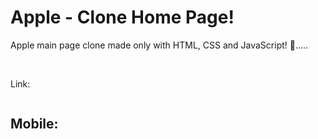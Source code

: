 # Apple - Clone Home Page!
Apple main page clone made only with HTML, CSS and JavaScript! 🍎.....

<br>

Link: 

<img src="">

<h2>Mobile:</h2>
<br>
<div style="display: inline">
  <img src="" width="calc(100%/2)">
  <img src="" width="calc(100%/2)">
</div>
